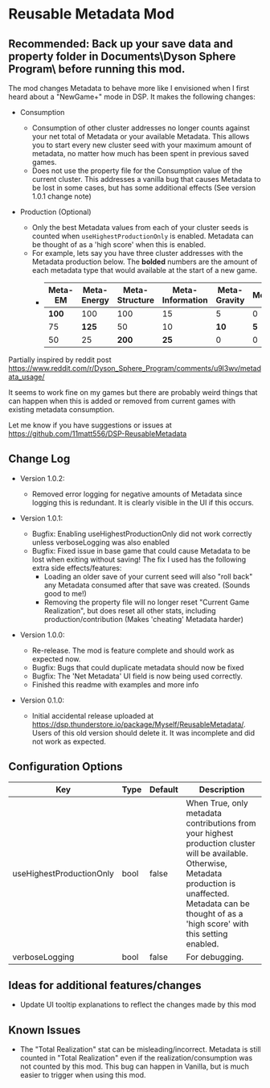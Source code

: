 

# Reusable Metadata Mod
## Recommended: Back up your save data and property folder in Documents\Dyson Sphere Program\ before running this mod. 

The mod changes Metadata to behave more like I envisioned when I first heard about a "NewGame+" mode in DSP. It makes the following changes:

 - Consumption
	- Consumption of other cluster addresses no longer counts against your net total of Metadata or your available Metadata. This allows you to start every new cluster seed with your maximum amount of metadata, no matter how much has been spent in previous saved games.
	- Does not use the property file for the Consumption value of the current cluster. This addresses a vanilla bug that causes Metadata to be lost in some cases, but has some additional effects (See version 1.0.1 change note)

 - Production (Optional)
	- Only the best Metadata values from each of your cluster seeds is counted when `useHighestProductionOnly` is enabled. Metadata can be thought of as a 'high score' when this is enabled. 
	- For example, lets say you have three cluster addresses with the  Metadata production below. The **bolded** numbers are the amount of each metadata type that would available at the start of a new game.
	   - |Meta-EM|Meta-Energy|Meta-Structure|Meta-Information|Meta-Gravity|Metaverse|	
	     |------------|---------------|------------------|---------------------|----------------|------------| 
	     | **100** | 100 | 100 | 15 | 5 | 0 |
	     | 75 | **125** | 50 | 10 | **10** | **5** |
	     | 50 | 25 | **200** | **25** | 0 | 0 |
	 
		

Partially inspired by reddit post https://www.reddit.com/r/Dyson_Sphere_Program/comments/u9l3wv/metadata_usage/

It seems to work fine on my games but there are probably weird things that can happen when this is added or removed from current games with existing metadata consumption.

Let me know if you have suggestions or issues at https://github.com/11matt556/DSP-ReusableMetadata

## Change Log

- Version 1.0.2:
	- Removed error logging for negative amounts of Metadata since logging this is redundant. It is clearly visible in the UI if this occurs.

- Version 1.0.1:
	- Bugfix: Enabling useHighestProductionOnly did not work correctly unless verboseLogging was also enabled
	- Bugfix: Fixed issue in base game that could cause Metadata to be lost when exiting without saving! The fix I used has the following extra side effects/features:
		- Loading an older save of your current seed will also "roll back" any Metadata consumed after that save was created. (Sounds good to me!)
		- Removing the property file will no longer reset "Current Game Realization", but does reset all other stats, including production/contribution (Makes 'cheating' Metadata harder)

- Version 1.0.0:
	- Re-release. The mod is feature complete and should work as expected now. 
	- Bugfix: Bugs that could duplicate metadata should now be fixed 
	- Bugfix: The 'Net Metadata' UI field is now being used correctly.
	- Finished this readme with examples and more info

- Version 0.1.0:
	- Initial accidental release uploaded at https://dsp.thunderstore.io/package/Myself/ReusableMetadata/. Users of this old version should delete it. It was incomplete and did not work as expected.

## Configuration Options


|Key|Type|Default|Description|
|---|---|---|---|
useHighestProductionOnly|bool|false|When True, only metadata contributions from your highest production cluster will be available. Otherwise, Metadata production is unaffected. Metadata can be thought of as a 'high score' with this setting enabled.
verboseLogging|bool|false|For debugging.

## Ideas for additional features/changes
- Update UI tooltip explanations to reflect the changes made by this mod

## Known Issues
- The "Total Realization" stat can be misleading/incorrect. Metadata is still counted in "Total Realization" even if the realization/consumption was not counted by this mod. This bug can happen in Vanilla, but is much easier to trigger when using this mod.